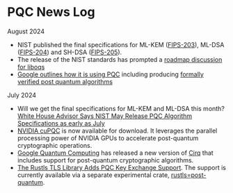 # PQC News Log

August 2024
- NIST published the final specifications for ML-KEM ([FIPS-203](https://csrc.nist.gov/pubs/fips/203/final)), ML-DSA ([FIPS-204](https://csrc.nist.gov/pubs/fips/204/final)) and SH-DSA ([FIPS-205](https://csrc.nist.gov/pubs/fips/205/final)).
- The release of the NIST standards has prompted a [roadmap discussion for liboqs](https://github.com/orgs/open-quantum-safe/discussions/1892)
- [Google outlines how it is using PQC](https://security.googleblog.com/2024/08/post-quantum-cryptography-standards.html) including producing [formally verified post quantum algorithms](https://bughunters.google.com/blog/6038863069184000/formally-verified-post-quantum-algorithms)

July 2024
- Will we get the final specifications for ML-KEM and ML-DSA this month? [White House Advisor Says NIST May Release PQC Algorithm Specifications as early as July](https://thequantuminsider.com/2024/05/24/white-house-advisor-says-nist-to-release-post-quantum-cryptographic-algorithms-in-coming-weeks/)
- [NVIDIA cuPQC](https://developer.nvidia.com/cuPQC) is now available for download. It leverages the parallel processing power of NVIDIA GPUs to accelerate post-quantum cryptographic operations.
- [Google Quantum Computing](https://quantumai.google) has released a new version of [Cirq](https://quantumai.google/cirq) that includes support for post-quantum cryptographic algorithms.
- [The Rustls TLS Library Adds PQC Key Exchange Support](https://www.memorysafety.org/blog/pq-key-exchange/). The support is currently available via a separate experimental crate, [rustls=post-quantum](https://crates.io/crates/rustls-post-quantum).

